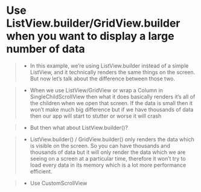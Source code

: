 # Use ListView.builder/GridView.builder when you want to display a large number of data

> - In this example, we’re using ListView.builder instead of a simple ListView, and it technically renders the same things on the screen. But now let’s talk about the difference between those two.

> - When we use ListView/GridView or wrap a Column in SingleChildScrollView then what it does basically renders it’s all of the children when we open that screen. If the data is small then it won’t make much big difference but if we have thousands of data then our app will start to stutter or worse it will crash

> - But then what about ListView.builder()?

> - ListView.builder() / GridView.builder() only renders the data which is visible on the screen. So you can have thousands and thousands of data but it will only render the data which we are seeing on a screen at a particular time, therefore it won’t try to load every data in its memory which is a lot more performance efficient.


> - Use CustomScrollView
